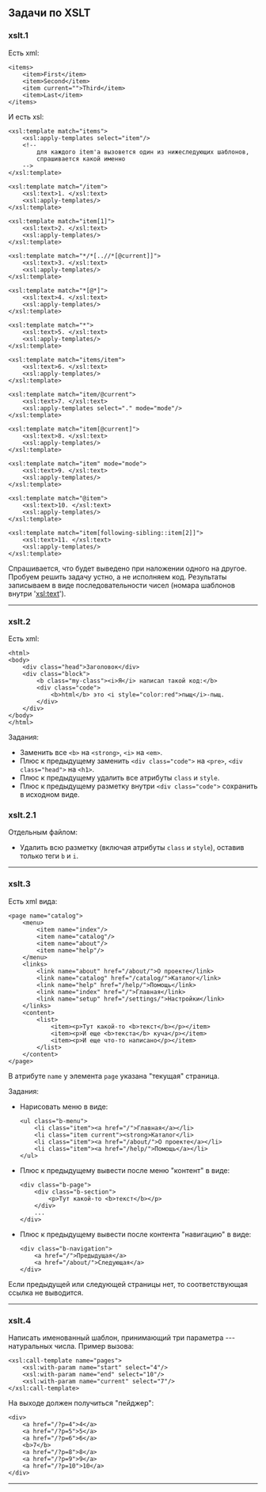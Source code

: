 ## Задачи по XSLT

### xslt.1

Есть xml:

    <items>
        <item>First</item>
        <item>Second</item>
        <item current="">Third</item>
        <item>Last</item>
    </items>

И есть xsl:

    <xsl:template match="items">
        <xsl:apply-templates select="item"/>
        <!--
            для каждого item'а вызовется один из нижеследующих шаблонов,
            спрашивается какой именно
        -->
    </xsl:template>

    <xsl:template match="/item">
        <xsl:text>1. </xsl:text>
        <xsl:apply-templates/>
    </xsl:template>

    <xsl:template match="item[1]">
        <xsl:text>2. </xsl:text>
        <xsl:apply-templates/>
    </xsl:template>

    <xsl:template match="*/*[..//*[@current]]">
        <xsl:text>3. </xsl:text>
        <xsl:apply-templates/>
    </xsl:template>

    <xsl:template match="*[@*]">
        <xsl:text>4. </xsl:text>
        <xsl:apply-templates/>
    </xsl:template>

    <xsl:template match="*">
        <xsl:text>5. </xsl:text>
        <xsl:apply-templates/>
    </xsl:template>

    <xsl:template match="items/item">
        <xsl:text>6. </xsl:text>
        <xsl:apply-templates/>
    </xsl:template>

    <xsl:template match="item/@current">
        <xsl:text>7. </xsl:text>
        <xsl:apply-templates select="." mode="mode"/>
    </xsl:template>

    <xsl:template match="item[@current]">
        <xsl:text>8. </xsl:text>
        <xsl:apply-templates/>
    </xsl:template>

    <xsl:template match="item" mode="mode">
        <xsl:text>9. </xsl:text>
        <xsl:apply-templates/>
    </xsl:template>

    <xsl:template match="@item">
        <xsl:text>10. </xsl:text>
        <xsl:apply-templates/>
    </xsl:template>

    <xsl:template match="item[following-sibling::item[2]]">
        <xsl:text>11. </xsl:text>
        <xsl:apply-templates/>
    </xsl:template>

Спрашивается, что будет выведено при наложении одного на другое. Пробуем решить задачу устно, а не исполняем код.
Результаты записываем в виде последовательности чисел (номара шаблонов внутри '<xsl:text>').

---

### xslt.2

Есть xml:

    <html>
    <body>
        <div class="head">Заголовок</div>
        <div class="block">
            <b class="my-class"><i>Я</i> написал такой код:</b>
            <div class="code">
                <b>html</b> это <i style="color:red">пыщ</i>-пыщ.
            </div>
        </div>
    </body>
    </html>

Задания:

*   Заменить все `<b>` на `<strong>`, `<i>` на `<em>`.
*   Плюс к предыдущему заменить `<div class="code">` на `<pre>`, `<div class="head">` на `<h1>`.
*   Плюс к предыдущему удалить все атрибуты `class` и `style`.
*   Плюс к предыдущему разметку внутри `<div class="code">` сохранить в исходном виде.

### xslt.2.1

Отдельным файлом:

*   Удалить всю разметку (включая атрибуты `class` и `style`), оставив только теги `b` и `i`.

---
### xslt.3

Есть xml вида:

    <page name="catalog">
        <menu>
            <item name="index"/>
            <item name="catalog"/>
            <item name="about"/>
            <item name="help"/>
        </menu>
        <links>
            <link name="about" href="/about/">О проекте</link>
            <link name="catalog" href="/catalog/">Каталог</link>
            <link name="help" href="/help/">Помощь</link>
            <link name="index" href="/">Главная</link>
            <link name="setup" href="/settings/">Настройки</link>
        </links>
        <content>
            <list>
                <item><p>Тут какой-то <b>текст</b></p></item>
                <item><p>И еще <b>текста</b> куча</p></item>
                <item><p>И еще что-то написано</p></item>
            </list>
        </content>
    </page>

В атрибуте `name` у элемента `page` указана "текущая" страница.

Задания:

*   Нарисовать меню в виде:

        <ul class="b-menu">
            <li class="item"><a href="/">Главная</a></li>
            <li class="item current"><strong>Каталог</li>
            <li class="item"><a href="/about/">О проекте</a></li>
            <li class="item"><a href="/help/">Помощь</a></li>
        </ul>

*   Плюс к предыдущему вывести после меню "контент" в виде:

        <div class="b-page">
            <div class="b-section">
                <p>Тут какой-то <b>текст</b></p>
            </div>
            ...
        </div>

*   Плюс к предыдущему вывести после контента "навигацию" в виде:

        <div class="b-navigation">
            <a href="/">Предыдущая</a>
            <a href="/about/">Следующая</a>
        </div>

Если предыдущей или следующей страницы нет, то соответствующая ссылка не выводится.

---

### xslt.4

Написать именованный шаблон, принимающий три параметра --- натуральных числа.
Пример вызова:

    <xsl:call-template name="pages">
        <xsl:with-param name="start" select="4"/>
        <xsl:with-param name="end" select="10"/>
        <xsl:with-param name="current" select="7"/>
    </xsl:call-template>

На выходе должен получиться "пейджер":

    <div>
        <a href="/?p=4">4</a>
        <a href="/?p=5">5</a>
        <a href="/?p=6">6</a>
        <b>7</b>
        <a href="/?p=8">8</a>
        <a href="/?p=9">9</a>
        <a href="/?p=10">10</a>
    </div>

---
